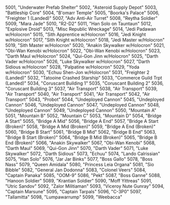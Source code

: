 ﻿5001, "Underwater Prefab Shelter"
5002, "Asteroid Supply Depot"
5003, "Battleship Core"
5004, "B'omarr Temple"
5005, "Boorka's Palace"
5006, "Freighter 1 (Landed)"
5007, "Adv Anti-Air Turret"
5008, "Reytha Soldier"
5009, "Mara Jade"
5010, "R2-D2"
5011, "Han Solo on Tauntaun"
5012, "Explosive Droid"
5013, "Misc Republic Wreckage"
5014, "Jedi Padawan w/Holocron"
5015, "Sith Apprentice w/Holocron"
5016, "Jedi Knight w/Holocron"
5017, "Sith Knight w/Holocron"
5018, "Jedi Master w/Holocron"
5019, "Sith Master w/Holocron"
5020, "Anakin Skywalker w/Holocron"
5021, "Obi-Wan Kenobi w/Holocron"
5022, "Obi-Wan Kenobi w/Holocron"
5023, "Darth Maul w/Holocron"
5024, "Qui-Gon Jinn w/Holocron"
5025, "Darth Vader w/Holocron"
5026, "Luke Skywalker w/Holocron"
5027, "Darth Sidious w/Holocron"
5028, "Palpatine w/Holocron"
5029, "Yoda w/Holocron"
5030, "Echuu Shen-Jon w/Holocron"
5031, "Freighter 2 (Landed)"
5032, "Tatooine Crashed Starship"
5033, "Commerce Guild Trpt (Landed)"
5034, "Coruscant Building  1"
5035, "Coruscant Building  2"
5036, "Coruscant Building  3"
5037, "Air Transport"
5038, "Air Transport"
5039, "Air Transport"
5040, "Air Transport"
5041, "Air Transport"
5042, "Air Transport"
5043, "Probot"
5044, "Undeployed Cannon"
5045, "Undeployed Cannon"
5046, "Undeployed Cannon"
5047, "Undeployed Cannon"
5048, "Undeployed Cannon"
5049, "Undeployed Cannon"
5050, "Mountain A"
5051, "Mountain B"
5052, "Mountain C"
5053, "Mountain D"
5054, "Bridge A Start"
5055, "Bridge A Mid"
5056, "Bridge A End"
5057, "Bridge A Start (Broken)"
5058, "Bridge A Mid (Broken)"
5059, "Bridge A End (Broken)"
5060, "Bridge B Start"
5061, "Bridge B Mid"
5062, "Bridge B End"
5063, "Bridge B Start (Broken)"
5064, "Bridge B Mid (Broken)"
5065, "Bridge B End (Broken)"
5066, "Anakin Skywalker"
5067, "Obi-Wan Kenobi"
5068, "Darth Maul"
5069, "Qui-Gon Jinn"
5070, "Darth Vader"
5071, "Luke Skywalker"
5072, "Darth Sidious"
5073, "Echuu"
5074, "Lando Calrissian"
5075, "Han Solo"
5076, "Jar Jar Binks"
5077, "Boss Gallo"
5078, "Boss Nass"
5079, "Queen Amidala"
5080, "Princess Leia Organa"
5081, "Sio Bibble"
5082, "General Jan Dodonna"
5083, "Colonel Veers"
5084, "Captain Panaka"
5085, "OOM-9"
5086, "Pekt"
5087, "Boss Ganne"
5088, "Hanoon Soldier"
5089, "Krantian Soldier"
5090, "Moff Yittreas"
5091, "Utric Sandov"
5092, "Zalor Militiaman"
5093, "Viceroy Nute Gunray"
5094, "Captain Marsune"
5095, "Captain Tarpals"
5096, "C-3P0"
5097, "Tallamitta"
5098, "Lumpawarrump"
5099, "Weebacca"
